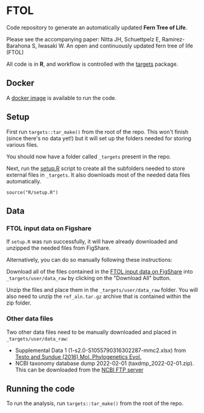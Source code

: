 # FTOL

Code repository to generate an automatically updated **Fern Tree of Life**.

Please see the accompanying paper: Nitta JH, Schuettpelz E, Ramírez-Barahona S, Iwasaki W. An open and continuously updated fern tree of life (FTOL)

All code is in **R**, and workflow is controlled with the [targets](https://github.com/ropensci/targets) package.

## Docker

A [docker image](https://hub.docker.com/r/joelnitta/ftol) is available to run the code.

## Setup

First run `targets::tar_make()` from the root of the repo. This won't finish (since there's no data yet!) but it will set up the folders needed for storing various files.

You should now have a folder called `_targets` present in the repo.

Next, run the [setup.R](R/setup.R) script to create all the subfolders needed to store external files in `_targets`. It also downloads most of the needed data files automatically.

```
source("R/setup.R")
```

## Data

### FTOL input data on Figshare

If `setup.R` was run successfully, it will have already downloaded and unzipped the needed files from FigShare.

Alternatively, you can do so manually following these instructions:

Download all of the files contained in the [FTOL input data on FigShare](https://doi.org/10.6084/m9.figshare.19474316.v1) into `_targets/user/data_raw` by clicking on the "Download All" button.

Unzip the files and place them in the `_targets/user/data_raw` folder. You will also need to unzip the `ref_aln.tar.gz` archive that is contained within the zip folder.

### Other data files

Two other data files need to be manually downloaded and placed in `_targets/user/data_raw`:

- Supplemental Data 1  (1-s2.0-S1055790316302287-mmc2.xlsx) from [Testo and Sundue (2016) Mol. Phylogenetics Evol.](https://doi.org/10.1016/j.ympev.2016.09.003)
- NCBI taxonomy database dump 2022-02-01 (taxdmp_2022-02-01.zip). This can be downloaded from the [NCBI FTP server](https://ftp.ncbi.nih.gov/pub/taxonomy/taxdump_archive/taxdmp_2022-02-01.zip)
## Running the code

To run the analysis, run `targets::tar_make()` from the root of the repo.